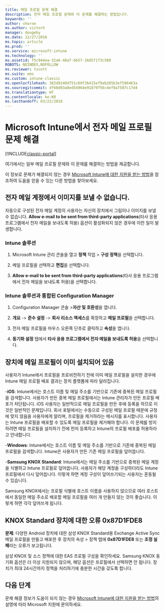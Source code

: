 ```yaml
---
title: 메일 프로필 문제 해결
description: 전자 메일 프로필 문제와 이 문제를 해결하는 방법입니다.
keywords: ''
author: vhorne
ms.author: victorh
manager: dougeby
ms.date: 12/27/2016
ms.topic: article
ms.prod: ''
ms.service: microsoft-intune
ms.technology: ''
ms.assetid: f5c944ea-32a6-48af-bb57-16d5f1f3c588
ROBOTS: NOINDEX,NOFOLLOW
ms.reviewer: tscott
ms.suite: ems
ms.custom: intune-classic
ms.openlocfilehash: 382d9240d751c69f3b415ef9ab205b3ef596463a
ms.sourcegitcommit: df60d03a0ed54964e91879f56c4ef0a7507c17d4
ms.translationtype: HT
ms.contentlocale: ko-KR
ms.lasthandoff: 03/22/2018
---
```

# <a name="troubleshoot-email-profiles-in-microsoft-intune"></a>Microsoft Intune에서 전자 메일 프로필 문제 해결

[!INCLUDE[classic-portal](../includes/classic-portal.md)]

여기에서는 일부 메일 프로필 문제와 이 문제를 해결하는 방법을 제공합니다.

이 정보로 문제가 해결되지 않는 경우 [Microsoft Intune에 대한 지원을 받는 방법](how-to-get-support-for-microsoft-intune.md)을 참조하여 도움을 얻을 수 있는 다른 방법을 찾아보세요.


## <a name="unable-to-send-images-from--email-account"></a>전자 메일 계정에서 이미지를 보낼 수 없습니다.
자동으로 구성된 전자 메일 계정의 사용자는 자신의 장치에서 그림이나 이미지를 보낼 수 없습니다.
**Allow e-mail to be sent from third-party applications**(타사 응용 프로그램에서 전자 메일을 보내도록 허용) 옵션이 활성화되지 않은 경우에 이런 일이 발생합니다.

### <a name="intune-solution"></a>Intune 솔루션

1.  Microsoft Intune 관리 콘솔을 열고 **정책** 작업 &gt; **구성 정책**을 선택합니다.

2.  메일 프로필을 선택하고 **편집**을 선택합니다.

3.  **Allow e-mail to be sent from third-party applications**(타사 응용 프로그램에서 전자 메일을 보내도록 허용)을 선택합니다.

### <a name="configuration-manager-integrated-with-intune-solution"></a>Intune 솔루션과 통합된 Configuration Manager

1.  Configuration Manager 콘솔 &gt;**자산 및 호환성**을 엽니다.

2.  **개요**  -&gt; **준수 설정**  -&gt; **회사 리소스 액세스**를 확장하고 **메일 프로필**을 선택합니다.

3.  전자 메일 프로필을 마우스 오른쪽 단추로 클릭하고 **속성**을 엽니다.

4.  **동기화 설정** 탭에서 **타사 응용 프로그램에서 전자 메일을 보내도록 허용**을 선택합니다.


## <a name="device-already-has-an-email-profile-installed"></a>장치에 메일 프로필이 이미 설치되어 있음

사용자가 Intune에서 프로필을 프로비전하기 전에 이미 메일 프로필을 설치한 경우에 Intune 메일 프로필 배포 결과는 장치 플랫폼에 따라 달라집니다.

-**iOS**: Intune에서는 호스트 이름 및 메일 주소를 기반으로 기존에 중복된 메일 프로필을 검색합니다. 사용자가 만든 중복 메일 프로필에서는 Intune 관리자가 만든 프로필 배포가 차단됩니다. iOS 사용자는 일반적으로 메일 프로필을 만든 후에 등록을 하므로 이것은 일반적인 문제입니다. 회사 포털에서는 수동으로 구성된 메일 프로필 때문에 규정에 맞지 않음을 사용자에게 알리며, 프로필을 제거하라는 메시지를 표시합니다. 사용자는 Intune 프로필을 배포할 수 있도록 메일 프로필을 제거해야 합니다. 이 문제를 방지하려면 메일 프로필을 설치하기 전에 먼저 등록하고 Intune의 프로필 배포를 허용하라고 안내합니다.

-**Windows**: Intune에서는 호스트 이름 및 메일 주소를 기반으로 기존에 중복된 메일 프로필을 검색합니다. Intune은 사용자가 만든 기존 메일 프로필을 덮어씁니다.

-**Samsung KNOX Standard**: Intune에서는 메일 주소를 기반으로 중복된 메일 계정을 식별하고 Intune 프로필로 덮어씁니다. 사용자가 해당 계정을 구성하더라도 Intune 프로필에서 다시 덮어씁니다. 이렇게 하면 계정 구성이 덮어쓰기되는 사용자는 혼동될 수 있습니다.

Samsung KNOX에서는 프로필 식별에 호스트 이름을 사용하지 않으므로 여러 호스트에서 동일한 메일 주소로 배포할 메일 프로필을 여러 개 만들지 않는 것이 좋습니다. 이렇게 하면 각각 덮어쓰게 됩니다.

## <a name="error--0x87d1fde8-for-knox-standard-device"></a>KNOX Standard 장치에 대한 오류 0x87D1FDE8
**문제**: 다양한 Android 장치에 대한 삼성 KNOX Standard용 Exchange Active Sync 메일 프로필을 만들고 배포한 후 장치의 속성 &gt; 정책 탭에 **0x87D1FDE8** 또는 **조정 실패**라는 오류가 보고됩니다.

삼성 KNOX 및 소스 정책에 대한 EAS 프로필 구성을 확인하세요. Samsung KNOX 동기화 옵션은 더 이상 지원되지 않으며, 해당 옵션은 프로필에서 선택하면 안 됩니다. 장치가 최대 24시간까지 정책을 처리하기에 충분한 시간을 갖도록 합니다.

## <a name="next-steps"></a>다음 단계
문제 해결 정보가 도움이 되지 않는 경우 [Microsoft Intune에 대한 지원을 받는 방법](how-to-get-support-for-microsoft-intune.md)의 설명에 따라 Microsoft 지원에 문의하세요.
